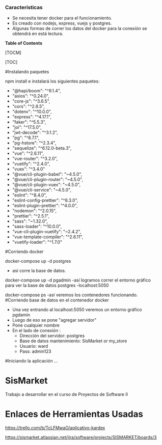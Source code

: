### Características
- Se necesita tener docker para el funcionamiento.
- Es creado con nodejs, express, vuejs y postgres.
- Algunas formas de correr los datos del docker para la conexión se obtendrá en está lectura.

**Table of Contents**

[TOCM]

[TOC]

#Instalando paquetes

npm install
e instalará los siguientes paquetes:
- "@hapi/boom": "^9.1.4",
- "axios": "^0.24.0",
- "core-js": "^3.6.5",
-  "cors": "^2.8.5",
-    "dotenv": "^10.0.0",
-    "express": "^4.17.1",
-    "faker": "^5.5.3",
-    "joi": "^17.5.0",
-    "jwt-decode": "^3.1.2",
-    "pg": "^8.7.1",
-   "pg-hstore": "^2.3.4",
-  "sequelize": "^6.12.0-beta.3",
-    "vue": "^2.6.11",
-    "vue-router": "^3.2.0",
-    "vuetify": "^2.4.0",
-    "vuex": "^3.4.0"
-   "@vue/cli-plugin-babel": "~4.5.0",
-   "@vue/cli-plugin-router": "~4.5.0",
-   "@vue/cli-plugin-vuex": "~4.5.0",
-   "@vue/cli-service": "~4.5.0",
-   "eslint": "^8.4.0",
-   "eslint-config-prettier": "^8.3.0",
-   "eslint-plugin-prettier": "^4.0.0",
-   "nodemon": "^2.0.15",
-   "prettier": "^2.5.1",
-   "sass": "~1.32.0",
-   "sass-loader": "^10.0.0",
-   "vue-cli-plugin-vuetify": "~2.4.2",
-   "vue-template-compiler": "^2.6.11",
-   "vuetify-loader": "^1.7.0"

#Corriendo docker

docker-compose up -d postgres
- así corre la base de datos.

docker-compose up -d pgadmin
-así logramos correr el entorno gráfico para ver la base de datos postgres
-localhost:5050

docker-compose ps
-así veremos los contenedores funcionando.
#Corriendo base de datos en el contenedor docker

- Una vez entrando al localhost:5050 veremos un entorno gráfico pgdamin
- Luego de eso se pone "agregar servidor"
- Pone cualquier nombre
- En el lado de conexión :
  - Dirección del servidor: postgres
  - Base de datos mantenimiento: SisMarket or my_store
  - Usuario: ward
  - Pass: admin123

#Iniciando la aplicación
...
# SisMarket
 Trabajo a desarrollar en el curso de Proyectos de Software II
# Enlaces de Herramientas Usadas

https://trello.com/b/TcLFMwaO/aplicativo-kardex

https://sismarket.atlassian.net/jira/software/projects/SISMARKET/boards/3
